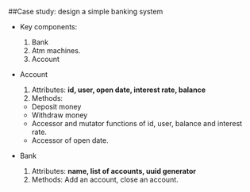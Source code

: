 ##Case study: design a simple banking system
* Key components:
  1. Bank
  2. Atm machines.
  3. Account
* Account
  1. Attributes: **id, user, open date, interest rate, balance** 
  2. Methods: 
    * Deposit money
    * Withdraw money
    * Accessor and mutator functions of id, user, balance and interest rate.
    * Accessor of open date.
    
* Bank
  1. Attributes: **name, list of accounts, uuid generator**
  2. Methods: Add an account, close an account.
  